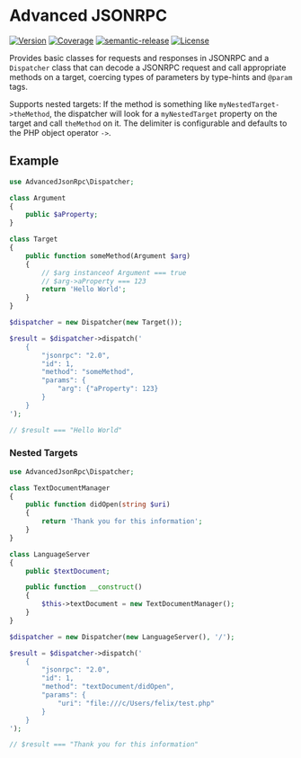 # Advanced JSONRPC

[![Version](https://img.shields.io/packagist/v/danog/advanced-json-rpc.svg)](https://packagist.org/packages/danog/advanced-json-rpc)
[![Coverage](https://codecov.io/gh/danog/php-advanced-json-rpc/branch/master/graph/badge.svg)](https://codecov.io/gh/danog/php-advanced-json-rpc)
[![semantic-release](https://img.shields.io/badge/%20%20%F0%9F%93%A6%F0%9F%9A%80-semantic--release-e10079.svg)](https://github.com/semantic-release/semantic-release)
[![License](https://img.shields.io/packagist/l/danog/advanced-json-rpc.svg)](https://github.com/danog/php-advanced-json-rpc/blob/master/LICENSE)

Provides basic classes for requests and responses in JSONRPC and a `Dispatcher` class that can decode a JSONRPC request
and call appropriate methods on a target, coercing types of parameters by type-hints and `@param` tags.

Supports nested targets: If the method is something like `myNestedTarget->theMethod`, the dispatcher will look for a
`myNestedTarget` property on the target and call `theMethod` on it. The delimiter is configurable and defaults to the
PHP object operator `->`.

## Example

```php
use AdvancedJsonRpc\Dispatcher;

class Argument 
{
    public $aProperty;
}

class Target
{
    public function someMethod(Argument $arg)
    {
        // $arg instanceof Argument === true
        // $arg->aProperty === 123
        return 'Hello World';
    }
}

$dispatcher = new Dispatcher(new Target());

$result = $dispatcher->dispatch('
    {
        "jsonrpc": "2.0",
        "id": 1,
        "method": "someMethod", 
        "params": {
            "arg": {"aProperty": 123}
        }
    }
');

// $result === "Hello World"
```

### Nested Targets

```php
use AdvancedJsonRpc\Dispatcher;

class TextDocumentManager 
{
    public function didOpen(string $uri)
    {
        return 'Thank you for this information';
    }
}

class LanguageServer
{
    public $textDocument;

    public function __construct()
    {
        $this->textDocument = new TextDocumentManager();
    }
}

$dispatcher = new Dispatcher(new LanguageServer(), '/');

$result = $dispatcher->dispatch('
    {
        "jsonrpc": "2.0",
        "id": 1,
        "method": "textDocument/didOpen", 
        "params": {
            "uri": "file:///c/Users/felix/test.php"
        }
    }
');

// $result === "Thank you for this information"
```
